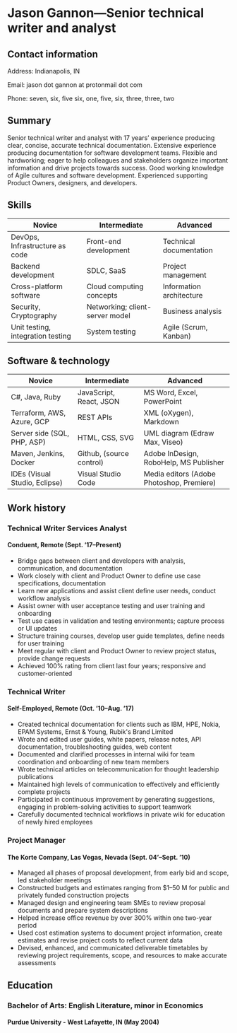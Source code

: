 # Jason Gannon—Senior technical writer and analyst

## Contact information

Address: Indianapolis, IN

Email: jason dot gannon at protonmail dot com

Phone: seven, six, five six, one, five, six, three, three, two

## Summary

Senior technical writer and analyst with 17 years’ experience producing clear, concise, accurate technical documentation. Extensive experience producing documentation for software development teams.
Flexible and hardworking; eager to help colleagues and stakeholders organize important information and drive projects towards success.
Good working knowledge of Agile cultures and software development. Experienced supporting Product Owners, designers, and developers.

## Skills

| Novice | Intermediate | Advanced |
|--------|--------------|-------|
| DevOps, Infrastructure as code  |  Front-end development | Technical documentation |
| Backend development | SDLC, SaaS  | Project management |
| Cross-platform software | Cloud computing concepts  | Information architecture |
| Security, Cryptography | Networking; client-server model | Business analysis |
| Unit testing, integration testing | System testing |  Agile (Scrum, Kanban) |

## Software & technology

| Novice | Intermediate | Advanced |
|--------|--------------|-------|
| C#, Java, Ruby | JavaScript, React, JSON | MS Word, Excel, PowerPoint |
| Terraform, AWS, Azure, GCP | REST APIs | XML (oXygen), Markdown |
| Server side (SQL, PHP, ASP)  | HTML, CSS, SVG | UML diagram (Edraw Max, Viseo) |
| Maven, Jenkins, Docker  | Github, (source control) | Adobe InDesign, RoboHelp, MS Publisher |
| IDEs (Visual Studio, Eclipse) | Visual Studio Code  | Media editors (Adobe Photoshop, Premiere)  |

## Work history

### Technical Writer Services Analyst

#### Conduent, Remote (Sept. ‘17–Present)

* Bridge gaps between client and developers with analysis, communication, and documentation
* Work closely with client and Product Owner to define use case specifications, documentation
* Learn new applications and assist client define user needs, conduct workflow analysis
* Assist owner with user acceptance testing and user training and onboarding
* Test use cases in validation and testing environments; capture process or UI updates
* Structure training courses, develop user guide templates, define needs for user training
* Meet regular with client and Product Owner to review project status, provide change requests
* Achieved 100% rating from client last four years; responsive and customer-oriented

### Technical Writer

#### Self-Employed, Remote (Oct. ’10–Aug. ’17)

* Created technical documentation for clients such as IBM, HPE, Nokia, EPAM Systems, Ernst & Young, Rubik's Brand Limited
* Wrote and edited user guides, white papers, release notes, API documentation, troubleshooting guides, web content
* Documented and clarified processes in internal wiki for team coordination and onboarding of new team members
* Wrote technical articles on telecommunication for thought leadership publications
* Maintained high levels of communication to effectively and efficiently complete projects
* Participated in continuous improvement by generating suggestions, engaging in problem-solving activities to support teamwork
* Carefully documented technical workflows in private wiki for education of newly hired employees

### Project Manager

#### The Korte Company, Las Vegas, Nevada (Sept. 04’–Sept. ’10)

* Managed all phases of proposal development, from early bid and scope, led stakeholder meetings
* Constructed budgets and estimates ranging from $1–50 M for public and privately funded construction projects
* Managed design and engineering team SMEs to review proposal documents and prepare system descriptions
* Helped increase office revenue by over 300% within one two-year period
* Used cost estimation systems to document project information, create estimates and revise project costs to reflect current data
* Devised, enhanced, and communicated deliverable timetables by reviewing project requirements, scope, and resources to make accurate assessments

## Education

### Bachelor of Arts: English Literature, minor in Economics

#### Purdue University - West Lafayette, IN (May 2004)
